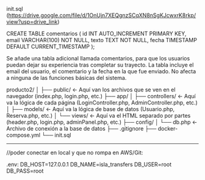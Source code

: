 init.sql (https://drive.google.com/file/d/1OnUjn7XEQgnzSCqXN8nSgKJcwxrK8rkp/view?usp=drive_link)

CREATE TABLE comentarios (
  id INT AUTO_INCREMENT PRIMARY KEY,
  email VARCHAR(100) NOT NULL,
  texto TEXT NOT NULL,
  fecha TIMESTAMP DEFAULT CURRENT_TIMESTAMP
);

Se añade una tabla adicional llamada comentarios, para que los usuarios puedan dejar su experiencia tras completar su trayecto. La tabla incluye el email del usuario, el comentario y la fecha en la que fue enviado. No afecta a ninguna de las funciones básicas del sistema.


producto2/
│
├── public/            ← Aquí van los archivos que se ven en el navegador (index.php, login.php, etc.)
├── app/
│   ├── controllers/   ← Aquí va la lógica de cada página (LoginController.php, AdminController.php, etc.)
│   ├── models/        ← Aquí va la lógica de base de datos (Usuario.php, Reserva.php, etc.)
│   └── views/         ← Aquí va el HTML separado por partes (header.php, login.php, adminPanel.php, etc.)
├── config/
│   └── db.php         ← Archivo de conexión a la base de datos
├── .gitignore
├── docker-compose.yml
└── init.sql

___

//poder conectar en local y que no rompa en  AWS/Git:

.env:
DB_HOST=127.0.0.1
DB_NAME=isla_transfers
DB_USER=root
DB_PASS=root


